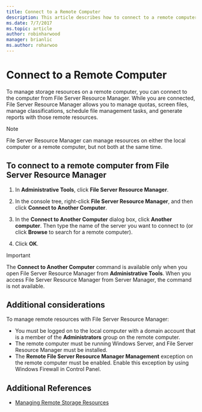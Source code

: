 ```yaml
---
title: Connect to a Remote Computer
description: This article describes how to connect to a remote computer to manage storage resources from File Server Resource Manager
ms.date: 7/7/2017
ms.topic: article
author: robinharwood
manager: brianlic
ms.author: roharwoo
---
```

# Connect to a Remote Computer

To manage storage resources on a remote computer, you can connect to the computer from File Server Resource Manager. While you are connected, File Server Resource Manager allows you to manage quotas, screen files, manage classifications, schedule file management tasks, and generate reports with those remote resources.

> [!Note]
> File Server Resource Manager can manage resources on either the local computer or a remote computer, but not both at the same time.

## To connect to a remote computer from File Server Resource Manager

1.  In **Administrative Tools**, click **File Server Resource Manager**.

2.  In the console tree, right-click **File Server Resource Manager**, and then click **Connect to Another Computer**.

3.  In the **Connect to Another Computer** dialog box, click **Another computer**. Then type the name of the server you want to connect to (or click **Browse** to search for a remote computer).

4.  Click **OK**.

> [!Important]
> The **Connect to Another Computer** command is available only when you open File Server Resource Manager from **Administrative Tools**. When you access File Server Resource Manager from Server Manager, the command is not available.

## Additional considerations

To manage remote resources with File Server Resource Manager:

-   You must be logged on to the local computer with a domain account that is a member of the **Administrators** group on the remote computer.
-   The remote computer must be running Windows Server, and File Server Resource Manager must be installed.
-   The **Remote File Server Resource Manager Management** exception on the remote computer must be enabled. Enable this exception by using Windows Firewall in Control Panel.

## Additional References

-   [Managing Remote Storage Resources](managing-remote-storage-resources.md)
